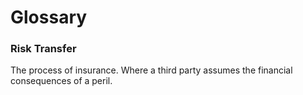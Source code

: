 # Glossary

### Risk Transfer
The process of insurance.  Where a third party assumes the financial consequences of a peril.

